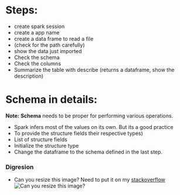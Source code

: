 # Steps:
 - create spark session
 - create a app name
 - create a data frame to read a file  
 - (check for the path carefully)
 - show the data just imported
 - Check the schema
 - Check the columns
 - Summarize the table with describe 
 (returns a dataframe, show the description)

# Schema in details:
**Note:** **Schema** needs to be proper for performing various operations.
- Spark infers most of the values on its own. But its a good practice
- To provide the structure fields their respective  types)
- List of structure fields
- Initialize the structure type
- Change the dataframe to the schema defined in the last step.

### Digresion 
- Can you resize this image? Need to put it on my [stackoverflow](https://stackoverflow.com/users/4353189/nilakantha-singh-deo)
![Can you resize this image?](https://i1.sndcdn.com/avatars-000234792260-imw8za-t500x500.jpg)